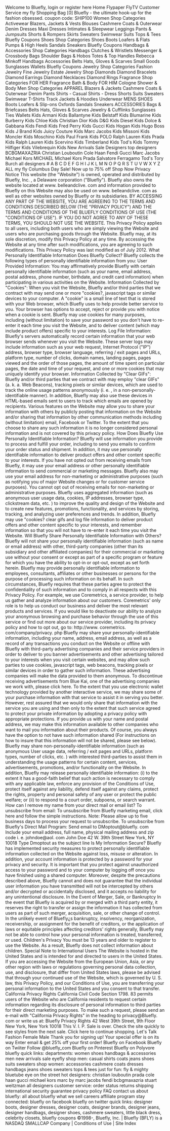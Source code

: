 Welcome to Bluefly, login or register here Home Flypaper FlyTV Customer Service my fly Shopping Bag \[0\] Bluefly - the ultimate hook-up for the fashion obsessed. coupon code: SHIP100 Women Shop Categories Activewear Blazers, Jackets & Vests Blouses Cashmere Coats & Outerwear Denim Dresses Maxi Dresses Intimates & Sleepwear Leggings Pants & Jumpsuits Shorts & Rompers Skirts Sweaters Swimwear Suits Tops & Tees Bluefly Coupons Shoes Shop Categories Shoes Boots Loafers & Flats Pumps & High Heels Sandals Sneakers Bluefly Coupons Handbags & Accessories Shop Categories Handbags Clutches & Wristlets Messenger & Crossbody Bags Shoulder Bags & Hobos Totes & Top Handles Rebecca Minkoff Handbags Accessories Belts Hats, Gloves & Scarves Small Goods Sunglasses Wallets Bluefly Coupons Jewelry Shop Categories Fashion Jewelry Fine Jewelry Estate Jewelry Shop Diamonds Diamond Bracelets Diamond Earrings Diamond Necklaces Diamond Rings Fragrance Shop Categories FOR HER Fragrance Bath & Body FOR HIM Cologne Shower & Body Men Shop Categories APPAREL Blazers & Jackets Cashmere Coats & Outerwear Denim Pants Shirts - Casual Shirts - Dress Shorts Suits Sweaters Swimwear T-Shirts Track Jackets & Hoodies Underwear MENS SHOES Boots Loafers & Slip-ons Oxfords Sandals Sneakers ACCESSORIES Bags & Briefcases Belts Hats, Gloves & Scarves Jewelry & Cufflinks Sunglasses Ties Wallets Kids Armani Kids Ballantyne Kids Belstaff Kids Blumarine Kids Burberry Kids Chloe Kids Christian Dior Kids D&G Kids Diesel Kids Dolce & Gabbana Kids Fendi Kids Fred Perry Kids Gucci Kids Hogan Kids Hugo Boss Kids J Brand Kids Juicy Couture Kids Marc Jacobs Kids Missoni Kids Moncler Kids Moschino Kids Paul Frank Kids POLO Ralph Lauren Kids Prada Kids Ralph Lauren Kids Scervino Kids Timberland Kids Tod's Kids Tommy Hilfiger Kids Vilebrequin Kids New Arrivals Sale Designers top designers BCBGMAXAZRIA Christian Louboutin Cole Haan Fendi Gucci Marc Jacobs Michael Kors MICHAEL Michael Kors Prada Salvatore Ferragamo Tod's Tory Burch all designers # A B C D E F G H I J K L M N O P Q R S T U V W X Y Z ALL my fly Columbus Day Sale! Now up to 75% off Shop Now Privacy Notice This website (the "Website") is owned, operated and distributed by Bluefly, Inc. , a Delaware corporation ("Bluefly"). Bluefly also owns the website located at www. belleandclive. com and information provided to Bluefly on this Website may also be used on www. belleandclive. com as well as other websites owned by Bluefly or its subsidiaries. BY ACCESSING ANY PART OF THE WEBSITE, YOU ARE AGREEING TO THE TERMS AND CONDITIONS DESCRIBED BELOW (THE "PRIVACY POLICY") AND THE TERMS AND CONDITIONS OF THE BLUEFLY CONDITIONS OF USE (THE "CONDITIONS OF USE"). IF YOU DO NOT AGREE TO ANY OF THESE TERMS, YOU SHOULD NOT USE THE WEBSITE. This Privacy Policy applies to all users, including both users who are simply viewing the Website and users who are purchasing goods through the Website. Bluefly may, at its sole discretion, modify this Privacy Policy at any time. By accessing the Website at any time after such modifications, you are agreeing to such modifications. This Privacy Policy was last modified as of July 2012. What Personally Identifiable Information Does Bluefly Collect? Bluefly collects the following types of personally identifiable information from you: User Provided Information: You may affirmatively provide Bluefly with certain personally identifiable information (such as your name, email address, postal address, phone number, birthdate, and credit card information) when participating in various activities on the Website. Information Collected by "Cookies": When you visit the Website, Bluefly and/or third parties that we contract with may send one or more "cookies?, javascript tags or similar devices to your computer. A "cookie" is a small line of text that is stored with your Web browser, which Bluefly uses to help provide better service to you. Your browser has options to accept, reject or provide you with notice when a cookie is sent. Bluefly may use cookies for many purposes, including (without limitation) to save your password so you don't have to re-enter it each time you visit the Website, and to deliver content (which may include product offers) specific to your interests. Log File Information: Bluefly's servers automatically record certain information that your web browser sends whenever you visit the Website. These server logs may include information such as your web request, Internet Protocol ("IP") address, browser type, browser language, referring / exit pages and URLs, platform type, number of clicks, domain names, landing pages, pages viewed and the order of those pages, the amount of time spent on particular pages, the date and time of your request, and one or more cookies that may uniquely identify your browser. Information Collected by "Clear GIFs": Bluefly and/or third parties that we contract with may employ "clear GIFs" (a. k. a. Web Beacons), tracking pixels or similar devices, which are used to track the online usage patterns anonymously (i. e. , in a non-personally-identifiable manner). In addition, Bluefly may also use these devices in HTML-based emails sent to users to track which emails are opened by recipients. Various features on the Website may allow you to share your information with others by publicly posting that information on the Website and/or sharing that information by other communication methods including (without limitation) email, Facebook or Twitter. To the extent that you choose to share any such information it is no longer considered personal information and is not covered by this privacy policy. How Does Bluefly Use Personally Identifiable Information? Bluefly will use information you provide to process and fulfill your order, including to send you emails to confirm your order status and shipment. In addition, it may use personally identifiable information to deliver product offers and other content specific to your interests. If you have not opted out from receiving emails from Bluefly, it may use your email address or other personally identifiable information to send commercial or marketing messages. Bluefly also may use your email address for non-marketing or administrative purposes (such as notifying you of major Website changes or for customer service purposes). You cannot opt out of receiving emails for non-marketing or administrative purposes. Bluefly uses aggregated information (such as anonymous user usage data, cookies, IP addresses, browser type, clickstream data, etc. ) to improve the quality and design of the Website and to create new features, promotions, functionality, and services by storing, tracking, and analyzing user preferences and trends. In addition, Bluefly may use "cookies? clear gifs and log file information to deliver product offers and other content specific to your interests, and remember information so that you will not have to re-enter it each time you visit the Website. Will Bluefly Share Personally Identifiable Information with Others? Bluefly will not share your personally identifiable information (such as name or email address) with other, third-party companies (other than its subsidiary and other affiliated companies) for their commercial or marketing use without your consent or except as part of a specific program or feature for which you have the ability to opt-in or opt-out, except as set forth herein. Bluefly may provide personally identifiable information to employees, consultants, affiliates or other businesses or persons for the purpose of processing such information on its behalf. In such circumstances, Bluefly requires that these parties agree to protect the confidentiality of such information and to comply in all respects with this Privacy Policy. For example, we use Coremetrics, a service provider, to help us gather and analyze information about our customers. Coremetrics' only role is to help us conduct our business and deliver the most relevant products and services. If you would like to deactivate our ability to analyze your anonymous browsing and purchase behavior through the use of this service or find out more about our service provider, including its privacy policy and how to opt out, go to: http://www. coremetrics. com/company/privacy. php Bluefly may share your personally-identifiable information, including your name, address, email address, as well as a record of any transactions you conduct on the Website or offline with Bluefly with third-party advertising companies and their service providers in order to deliver to you banner advertisements and other advertising tailored to your interests when you visit certain websites, and may allow such parties to use cookies, javascript tags, web beacons, tracking pixels or similar devices in order to gather such information. These advertising companies will make the data provided to them anonymous. To discontinue receiving advertisements from Blue Kai, one of the advertising companies we work with, please click here. To the extent that you use electronic wallet technology provided by another interactive service, we may share some of your purchase information with that service to assist it in serving you better. However, rest assured that we would only share that information with the service you are using and then only to the extent that such service agreed to protect your private information by adopting a privacy policy with appropriate protections. If you provide us with your name and postal address, we may make this information available to other companies who want to mail you information about their products. Of course, you always have the option to not have such information shared (For instructions on how to insure that this information will not be shared, please see below). Bluefly may share non-personally-identifiable information (such as anonymous User usage data, referring / exit pages and URLs, platform types, number of clicks, etc. ) with interested third-parties to assist them in understanding the usage patterns for certain content, services, advertisements, promotions, and/or functionality on the Website. In addition, Bluefly may release personally identifiable information: (i) to the extent it has a good-faith belief that such action is necessary to comply with any applicable law, enforce any provision of the Conditions of Use, protect itself against any liability, defend itself against any claims, protect the rights, property and personal safety of any user or protect the public welfare; or (ii) to respond to a court order, subpoena, or search warrant. How can I remove my name from your direct mail or email list? To unsubscribe from email: To unsubscribe from Bluefly marketing email, click here and follow the simple instructions. Note: Please allow up to five business days to process your request to unsubscribe. To unsubscribe from Bluefly's Direct Mail Program: Send email to DMoptout@bluefly. com Include your email address, full name, physical mailing address and zip code i. e. johndoe@aol. com John Doe 42 W. 39th Street New York, NY 10018 Type Dmoptout as the subject line Is My Information Secure? Bluefly has implemented security measures to protect personally identifiable information collected on the Website against loss, misuse or alteration. In addition, your account information is protected by a password for your privacy and security. It is important that you protect against unauthorized access to your password and to your computer by logging off once you have finished using a shared computer. Moreover, despite the precautions described above, Bluefly cannot and does not guarantee that the individual user information you have transmitted will not be intercepted by others and/or decrypted or accidentally disclosed, and it accepts no liability for any unintentional disclosure. In the Event of Merger, Sale, or Bankruptcy In the event that Bluefly is acquired by or merged with a third party entity, it reserves the right to transfer or assign the information it has collected from users as part of such merger, acquisition, sale, or other change of control. In the unlikely event of Bluefly¿s bankruptcy, insolvency, reorganization, receivership, or assignment for the benefit of creditors, or the application of laws or equitable principles affecting creditors' rights generally, Bluefly may not be able to control how your personal information is treated, transferred, or used. Children's Privacy You must be 13 years and older to register to use the Website. As a result, Bluefly does not collect information about children. Special Note to International Users The Website is hosted in the United States and is intended for and directed to users in the United States. If you are accessing the Website from the European Union, Asia, or any other region with laws or regulations governing personal data collection, use, and disclosure, that differ from United States laws, please be advised that through your continued use of the Website, which is governed by U. S. law, this Privacy Policy, and our Conditions of Use, you are transferring your personal information to the United States and you consent to that transfer. California Privacy Rights California Civil Code Section 1798. 83 permits users of the Website who are California residents to request certain information regarding its disclosure of personal information to third parties for their direct marketing purposes. To make such a request, please send an e-mail with "California Privacy Rights" in the heading to privacy@Bluefly. com or write us at: Bluefly Privacy Rights 42 West 39th Street, 9th Floor New York, New York 10018 This V. I. P. Sale is over. Check the site quickly to see styles from the next sale. Click here to continue shopping. Let's Talk Fashion Female Male Thank you for signing up! Your special offer is on its way Enter email & get 25% off your first order! Bluefly on Facebook Bluefly on Twiiter Follow @bluefly\_com Bluefly on Pinterest Bluefly on Polyvore bluefly quick links: departments: women shoes handbags & accessories men new arrivals sale eyefly shop men: casual shirts coats jeans shoes suits sweaters shop women: accessories cashmere coats dresses handbags jeans shoes sweaters tops & tees just for fun: fly & mighty bluetube eye on the street hot designers: christian louboutin prada cole haan gucci michael kors marc by marc jacobs fendi bcbgmaxazria stuart weitzman all designers customer service: order status returns shipping international security guarantee privacy policy FAQ contact us about bluefly: all about bluefly what we sell careers affiliate program stay connected: bluefly on facebook bluefly on twitter quick links: designer boots, designer dresses, designer coats, designer brands, designer jeans, designer handbags, designer shoes, cashmere sweaters, little black dress, celebrity closets, bluefly coupons ©1998-, Bluefly, Inc. | Bluefly (BFLY) is a NASDAQ SMALLCAP Company | Conditions of Use | Site Index